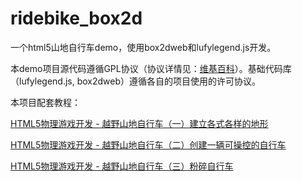 ridebike_box2d
==============

一个html5山地自行车demo，使用box2dweb和lufylegend.js开发。

本demo项目源代码遵循GPL协议（协议详情见：[维基百科](https://en.wikipedia.org/wiki/GNU_General_Public_License)）。基础代码库（lufylegend.js, box2dweb）遵循各自的项目使用的许可协议。

本项目配套教程：

[HTML5物理游戏开发 - 越野山地自行车（一）建立各式各样的地形](http://blog.csdn.net/yorhomwang/article/details/19710537)

[HTML5物理游戏开发 - 越野山地自行车（二）创建一辆可操控的自行车](http://blog.csdn.net/yorhomwang/article/details/21300253)

[HTML5物理游戏开发 - 越野山地自行车（三）粉碎自行车](http://blog.csdn.net/yorhomwang/article/details/38278351)
